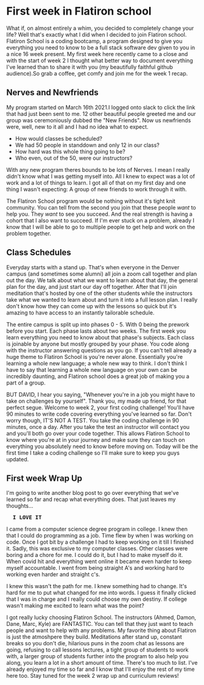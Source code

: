 # First week in Flatiron school
What if, on almost entirely a whim, you decided to completely change your life? Well that's exactly what I did when I decided to join Flatiron school. Flatiron School is a coding bootcamp, a program designed to give you everything you need to know to be a full stack software dev given to you in a nice 16 week present.
My first week here recently came to a close and with the start of week 2 I thought what better way to document everything I've learned than to share it with you (my beautifully faithful github audience).So grab a coffee, get comfy and join me for the week 1 recap.

## Nerves and Newfriends
My program started on March 16th 2021.I logged onto slack to click the link that had just been sent to me. 12 other beautiful people greeted me and our group was ceremoniously dubbed the "New Friends". Now us newfriends were, well, new to it all and I had no idea what to expect. 
- How would classes be scheduled?
- We had 50 people in standdown and only 12 in our class?
- How hard was this whole thing going to be?
- Who even, out of the 50, were our instructors?

With any new program theres bounds to be lots of Nerves. I mean I really didn't know what I was getting myself into. All I knew to expect was a lot of work and a lot of things to learn. I got all of that on my first day and one thing I wasn't expecting: A group of new friends to work through it with.

The Flatiron School program would be nothing without it's tight knit community. You can tell from the second you join that these people *want* to help you. They *want* to see you succeed. And the real strength is having a cohort that I also want to succeed. If I'm ever stuck on a problem, already I know that I will be able to go to multiple people to get help and work on the problem together. 

## Class Schedules
Everyday starts with a stand up. That's when everyone in the Denver campus (and sometimes some alumni) all join a zoom call together and plan out the day. We talk about what we want to learn about that day, the general plan for the day, and just start our day off together. After that I'll join meditation that's hosted by one of the other students while the instructors take what we wanted to learn about and turn it into a full lesson plan. I really don't know how they can come up with the lessons so quick but it's amazing to have access to an instantly tailorable schedule. 

The entire campus is split up into phases 0 - 5. With 0 being the prework before you start. Each phase lasts about two weeks. The first week you learn everything you need to know about that phase's subjects. Each class is joinable by anyone but mostly grouped by your phase. You code along with the instructor answering questions as you go. If you can't tell already a huge theme to Flatiron School is you're never alone. Essentially you're learning a whole new language; a whole new way to think. I don't think I have to say that learning a whole new language on your own can be incredibly daunting, and Flatiron school does a great job of making you a part of a group.

BUT DAVID, I hear you saying, "Whenever you're in a job you might have to take on challenges by yourself". Thank you, my made up friend, for that perfect segue. Welcome to week 2, your first coding challenge!  You'll have 90 minutes to write code covering everything you've learned so far. Don't worry though, IT'S NOT A TEST. You take the coding challenge in 90 minutes, once a day. After you take the test an instructor will contact you and you'll both go over your code together. This allows Flatiron School to know where you're at in your journey and make sure they can touch on everything you absolutely need to know before moving on. Today will be the first time I take a coding challenge so I'll make sure to keep you guys updated.

## First week Wrap Up

I'm going to write another blog post to go over everything that we've learned so far and recap what everything does. That just leaves my thoughts...

<pre> <b> I LOVE IT </b> </pre>

I came from a computer science degree program in college. I knew then that I could do programming as a job. Time flew by when I was working on code. Once I got bit by a challenge I had to keep working on it till I finished it. Sadly, this was exclusive to my computer classes.
Other classes were boring and a chore for me. I could do it, but I had to make myself do it. When covid hit and everything went online it became even harder to keep myself accountable. I went from being straight A's and working hard to working even harder and straight c's.

I knew this wasn't the path for me. I knew something had to change. It's hard for me to put what changed for me into words. I guess it finally clicked that I was in charge and I really could choose my own destiny. If college wasn't making me excited to learn what was the point?

I got really lucky choosing Flatiron School. The instructors (Ahmed, Damon, Dane, Marc, Kyle) are FANTASTIC. You can tell that they just want to teach people and want to help with any problems. My favorite thing about Flatiron is just the atmoshpere they build. Meditations after stand up, constant breaks so you don't die, hilarious puns in the zoom chat as lessons are going, refusing to call lessons lectures, a tight group of students to work with, a larger group of students further into the program to also help you along, you learn a lot in a short amount of time. There's too much to list. I've already enjoyed my time so far and I know that I'll enjoy the rest of my time here too. Stay tuned for the week 2 wrap up and curriculum reviews!